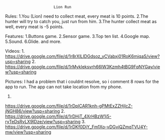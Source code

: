                           Lion Run
                          
                          
Rules:
1.You (Lion) need to collect meat, every meat is 10 points.
2.The hunter will try to catch you, just run from him.
3.The hunter collect meat as well, every meat is -5 points.

Features:
1.Buttons game.
2.Sensor game.
3.Top ten list.
4.Google map.
5.Sound.
6.Glide.
and more.


Videos:
1.
https://drive.google.com/file/d/1r8rXlLIDGdsoz_yCVabxj01RoK6miqaS/view?usp=sharing
2.
https://drive.google.com/file/d/1rMykleksvrh66lW3Kzmh4tBG9FqNYGay/view?usp=sharing





Pictures:
I had a problem that i couldnt resolve, so i comment 8 rows for the app to run.
The app can not take location from my phone.

1.
https://drive.google.com/file/d/1rDplCAR1knh-gPMtExZZHjIcZ-jNGH86/view?usp=sharing
2.
https://drive.google.com/file/d/1rDHjT_4XrHBzW1j5-ryTeDsRvLX9IDze/view?usp=sharing
3.
https://drive.google.com/file/d/1rDKf0DjY_Fm1Xo-vDGviQZmqTVU4Y-mw/view?usp=sharing


